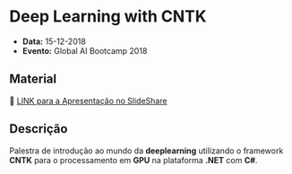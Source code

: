 # Deep Learning with CNTK

* **Data:** 15-12-2018
* **Evento:** Global AI Bootcamp 2018

<!-- <p align="center">
  <img width="600" src="../img/07-azure-helped-with-deeplearning.jpg">
</p> -->

## Material

:floppy_disk: [LINK para a Apresentação no SlideShare](https://www.slideshare.net/VitorMeriat/como-o-azure-me-ajudou-a-trabalhar-com-deep-learning)

## Descrição

Palestra de introdução ao mundo da **deeplearning** utilizando o framework **CNTK** para o processamento em **GPU** na plataforma **.NET** com **C#**.